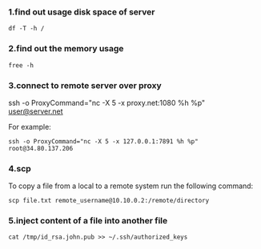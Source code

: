 ### 1.find out usage disk space of server  
```shell script
df -T -h /
```

### 2.find out the memory usage
```shell script
free -h
```

### 3.connect to remote server over proxy
ssh -o ProxyCommand="nc -X 5 -x proxy.net:1080 %h %p" user@server.net

For example:
```shell script
ssh -o ProxyCommand="nc -X 5 -x 127.0.0.1:7891 %h %p" root@34.80.137.206
```

### 4.scp
To copy a file from a local to a remote system run the following command:
```shell script
scp file.txt remote_username@10.10.0.2:/remote/directory
```

### 5.inject content of a file into another file
```shell script
cat /tmp/id_rsa.john.pub >> ~/.ssh/authorized_keys
``` 